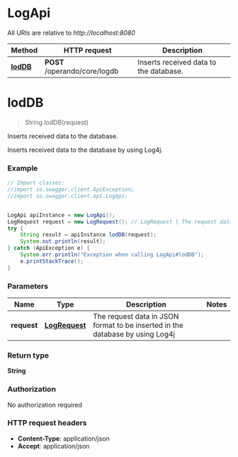 # LogApi

All URIs are relative to *http://localhost:8080*

Method | HTTP request | Description
------------- | ------------- | -------------
[**lodDB**](LogApi.md#lodDB) | **POST** /operando/core/logdb | Inserts received data to the database.


<a name="lodDB"></a>
# **lodDB**
> String lodDB(request)

Inserts received data to the database.

Inserts received data to the database by using Log4j.

### Example
```java
// Import classes:
//import io.swagger.client.ApiException;
//import io.swagger.client.api.LogApi;


LogApi apiInstance = new LogApi();
LogRequest request = new LogRequest(); // LogRequest | The request data in JSON format to be inserted in the database by using Log4j
try {
    String result = apiInstance.lodDB(request);
    System.out.println(result);
} catch (ApiException e) {
    System.err.println("Exception when calling LogApi#lodDB");
    e.printStackTrace();
}
```

### Parameters

Name | Type | Description  | Notes
------------- | ------------- | ------------- | -------------
 **request** | [**LogRequest**](LogRequest.md)| The request data in JSON format to be inserted in the database by using Log4j |

### Return type

**String**

### Authorization

No authorization required

### HTTP request headers

 - **Content-Type**: application/json
 - **Accept**: application/json

